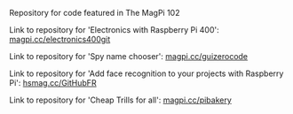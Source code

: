 Repository for code featured in The MagPi 102

Link to repository for 'Electronics with Raspberry Pi 400': [magpi.cc/electronics400git](https://magpi.cc/electronics400git)

Link to repository for 'Spy name chooser': [magpi.cc/guizerocode](https://magpi.cc/guizerocode) 

Link to repository for 'Add face recognition to your projects with Raspberry Pi': [hsmag.cc/GitHubFR](https://hsmag.cc/GitHubFR)

Link to repository for 'Cheap Trills for all': [magpi.cc/pibakery](https://magpi.cc/pibakery) 
